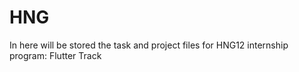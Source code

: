 # HNG
In here will be stored the task and project files for HNG12 internship program: Flutter Track

